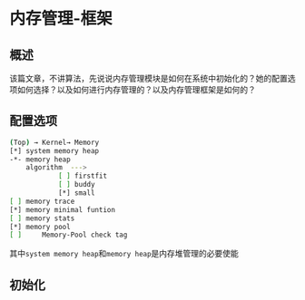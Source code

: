 # 内存管理-框架

## 概述

该篇文章，不讲算法，先说说内存管理模块是如何在系统中初始化的？她的配置选项如何选择？以及如何进行内存管理的？以及内存管理框架是如何的？

## 配置选项

```bash
(Top) → Kernel→ Memory
[*] system memory heap
-*- memory heap
    algorithm  --->
            [ ] firstfit
            [ ] buddy
            [*] small
[ ] memory trace
[*] memory minimal funtion
[ ] memory stats
[*] memory pool
[ ]     Memory-Pool check tag
```

其中`system memory heap`和`memory heap`是内存堆管理的必要使能

## 初始化



